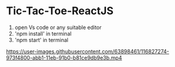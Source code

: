 # Tic-Tac-Toe-ReactJS

1. open Vs code or any suitable editor 
2. 'npm install' in terminal 
3. 'npm start' in terminal




https://user-images.githubusercontent.com/63898461/116827274-973f4800-abb1-11eb-91b0-b81ce9db9e3b.mp4

